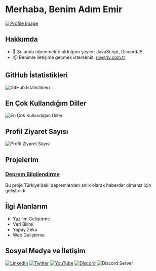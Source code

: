# Merhaba, Benim Adım Emir
[![Profile Image](https://github.com/pamparushka.png)](https://github.com/pamparushka)

## Hakkımda

- 🌱 Şu anda öğrenmekte olduğum şeyler: JavaScript, DiscordJS
- 📫 Benimle iletişime geçmek isterseniz: [riv@riv.com.tr](mailto:riv@riv.com.tr)

## GitHub İstatistikleri

![GitHub İstatistikleri](https://github-readme-stats.vercel.app/api?username=pamparushka&show_icons=true&theme=radical)

## En Çok Kullandığım Diller

![En Çok Kullandığım Diller](https://github-readme-stats.vercel.app/api/top-langs/?username=pamparushka&layout=compact)

## Profil Ziyaret Sayısı

![Profil Ziyaret Sayısı](https://komarev.com/ghpvc/?username=pamparushka)

## Projelerim

### [Deprem Bilgilendirme](https://github.com/pamparushka/Deprem-Bot)
Bu proje Türkiye'deki depremlerden anlık olarak haberdar olmanız için geliştirildi.

## İlgi Alanlarım

- Yazılım Geliştirme
- Veri Bilimi
- Yapay Zeka
- Web Geliştirme

## Sosyal Medya ve İletişim

[![LinkedIn](https://img.shields.io/badge/LinkedIn-0077B5?style=flat-square&logo=linkedin&logoColor=white)](https://www.linkedin.com/in/pamparushka/)
[![Twitter](https://img.shields.io/badge/Twitter-1DA1F2?style=flat-square&logo=twitter&logoColor=white)](https://twitter.com/pamparushka/)
[![YouTube](https://img.shields.io/badge/YouTube-FF0000?style=flat-square&logo=youtube&logoColor=white)](https://www.youtube.com/user/pamparushka)
[![Discord](https://img.shields.io/badge/Discord-7289DA?style=flat-square&logo=discord&logoColor=white)](https://discord.gg/AkfJ9HHK)
![Discord Server](https://img.shields.io/discord/1138865719157723146?color=7289DA&label=Discord&style=flat-square)

